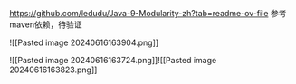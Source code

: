 https://github.com/ledudu/Java-9-Modularity-zh?tab=readme-ov-file
参考maven依赖，待验证

![[Pasted image 20240616163904.png]]

![[Pasted image 20240616163724.png]]![[Pasted image 20240616163823.png]]